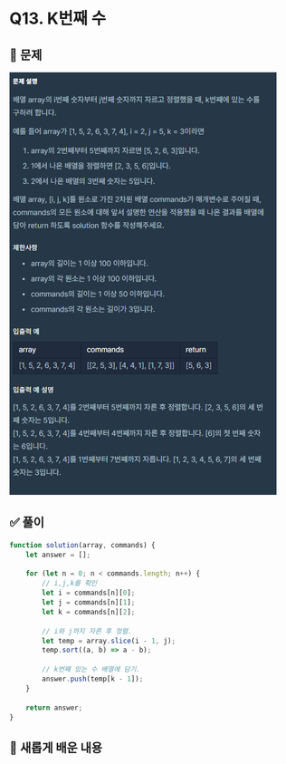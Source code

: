 # Q13. K번째 수

## 📝 문제

![Question](/Level1/img/Q13.png)

## ✅ 풀이

```js
function solution(array, commands) {
    let answer = [];

    for (let n = 0; n < commands.length; n++) {
        // i,j,k를 확인
        let i = commands[n][0];
        let j = commands[n][1];
        let k = commands[n][2];

        // i와 j까지 자른 후 정렬.
        let temp = array.slice(i - 1, j);
        temp.sort((a, b) => a - b);

        // k번째 있는 수 배열에 담기.
        answer.push(temp[k - 1]);
    }

    return answer;
}
```

## 📌 새롭게 배운 내용
